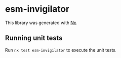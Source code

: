 # esm-invigilator

This library was generated with [Nx](https://nx.dev).

## Running unit tests

Run `nx test esm-invigilator` to execute the unit tests.
